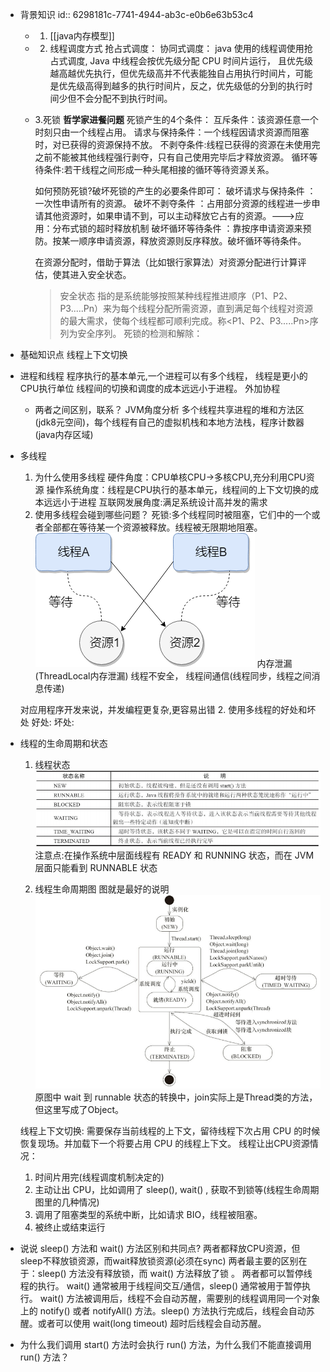 - 背景知识
  id:: 6298181c-7741-4944-ab3c-e0b6e63b53c4
	- 1. [[java内存模型]]
	- 2. 线程调度方式
	  抢占式调度：
	  协同式调度：
	  java 使用的线程调使用抢占式调度, Java 中线程会按优先级分配 CPU 时间片运行， 且优先级越高越优先执行，但优先级高并不代表能独自占用执行时间片，可能是优先级高得到越多的执行时间片，反之，优先级低的分到的执行时间少但不会分配不到执行时间。
	- 3.死锁
	  **哲学家进餐问题**
	  死锁产生的4个条件：
	  互斥条件：该资源任意一个时刻只由一个线程占用。
	  请求与保持条件：一个线程因请求资源而阻塞时，对已获得的资源保持不放。
	  不剥夺条件:线程已获得的资源在未使用完之前不能被其他线程强行剥夺，只有自己使用完毕后才释放资源。
	  循环等待条件:若干线程之间形成一种头尾相接的循环等待资源关系。
	  
	  如何预防死锁?破坏死锁的产生的必要条件即可：
	  破坏请求与保持条件 ：一次性申请所有的资源。
	  破坏不剥夺条件 ：占用部分资源的线程进一步申请其他资源时，如果申请不到，可以主动释放它占有的资源。--->应用：分布式锁的超时释放机制
	  破坏循环等待条件 ：靠按序申请资源来预防。按某一顺序申请资源，释放资源则反序释放。破坏循环等待条件。
	  
	  
	  在资源分配时，借助于算法（比如银行家算法）对资源分配进行计算评估，使其进入安全状态。
	  
	  >安全状态 指的是系统能够按照某种线程推进顺序（P1、P2、P3.....Pn）来为每个线程分配所需资源，直到满足每个线程对资源的最大需求，使每个线程都可顺利完成。称<P1、P2、P3.....Pn>序列为安全序列。
	  死锁的检测和解除：
- 基础知识点
  线程上下文切换
- 进程和线程
  程序执行的基本单元,一个进程可以有多个线程，
  线程是更小的CPU执行单位
  线程间的切换和调度的成本远远小于进程。
  外加协程
	- 两者之间区别，联系？
	  JVM角度分析
	  多个线程共享进程的堆和方法区(jdk8元空间)，每个线程有自己的虚拟机栈和本地方法栈，程序计数器(java内存区域)
- 多线程
  1. 为什么使用多线程
  硬件角度：CPU单核CPU->多核CPU,充分利用CPU资源
  操作系统角度：线程是CPU执行的基本单元，线程间的上下文切换的成本远远小于进程
  互联网发展角度:满足系统设计高并发的需求
  2. 使用多线程会碰到哪些问题？
  死锁:多个线程同时被阻塞，它们中的一个或者全部都在等待某一个资源被释放。线程被无限期地阻塞。
  ![image.png](../assets/image_1654138306792_0.png) 
  内存泄漏(ThreadLocal内存泄漏)
  线程不安全，
  线程间通信(线程同步，线程之间消息传递)
  
  对应用程序开发来说，并发编程更复杂,更容易出错
  2. 使用多线程的好处和坏处
  好处:
  坏处:
- 线程的生命周期和状态
  1. 线程状态
  ![image.png](../assets/image_1654136820182_0.png)
  注意点:在操作系统中层面线程有 READY 和 RUNNING 状态，而在 JVM 层面只能看到 RUNNABLE 状态
  
  2. 线程生命周期图
  图就是最好的说明
  ![image.png](../assets/image_1654136846423_0.png)
  原图中 wait 到 runnable 状态的转换中，join实际上是Thread类的方法，但这里写成了Object。
  
  线程上下文切换: 需要保存当前线程的上下文，留待线程下次占用 CPU 的时候恢复现场。并加载下一个将要占用 CPU 的线程上下文。
  线程让出CPU资源情况：
  1. 时间片用完(线程调度机制决定的)  
  2. 主动让出 CPU，比如调用了 sleep(), wait() , 获取不到锁等(线程生命周期图里的几种情况)
  3. 调用了阻塞类型的系统中断，比如请求 BIO，线程被阻塞。
  5. 被终止或结束运行
- 说说 sleep() 方法和 wait() 方法区别和共同点?
  两者都释放CPU资源，但sleep不释放锁资源，而wait释放锁资源(必须在sync)
  两者最主要的区别在于：sleep() 方法没有释放锁，而 wait() 方法释放了锁 。
  两者都可以暂停线程的执行。
  wait() 通常被用于线程间交互/通信，sleep() 通常被用于暂停执行。
  wait() 方法被调用后，线程不会自动苏醒，需要别的线程调用同一个对象上的 notify() 或者 notifyAll() 方法。sleep() 方法执行完成后，线程会自动苏醒。或者可以使用 wait(long timeout) 超时后线程会自动苏醒。
- 为什么我们调用 start() 方法时会执行 run() 方法，为什么我们不能直接调用 run() 方法？